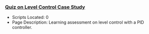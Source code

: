 ### [Quiz on Level Control Case Study](https://www.apmonitor.com/pdc/index.php/Main/QuizLevelControl)
- Scripts Located: 0
- Page Description: Learning assessment on level control with a PID controller.
